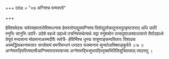 +++
title = "०७ अग्निश्च यन्मरुतो"

+++

हेविश्ववेदसः सर्वस्यज्ञातारोविश्वधनावा हेमरुतोयद्यूयमग्निश्च दिवोद्युलोकादुत्तरादुत्कृष्टतरात् अधि उपरि स्नुभिः सानुभिः उपरि- प्रदेशे वहध्वे उह्यध्वे तत्रनिवसथेत्यर्थः यद्वा स्नुशब्देन तत्सदृशाअश्वाउच्यन्ते तैर्वाउह्यध्वे तेयूयं मन्दसाना मोदमानाअस्मदीयैः स्तोत्रै- र्हविर्भिश्च धुनयः शत्रूणाङ्कम्पयितारः रिशादसः अस्मद्धिंसकानामत्तारः सन्तोवामं वमनीयन्धनं धत्तदत्त यजमानाय सुन्वतेअभिषवङ्कुर्वते ॥ ७ ॥ अग्नेमरुद्भिरित्यष्टमीआग्निमारुतस्ययाज्या अग्नेमरुद्भिःशुभयद्भिरृक्वभिरितिसूत्रितत्वात् त्पाठस्तु ।